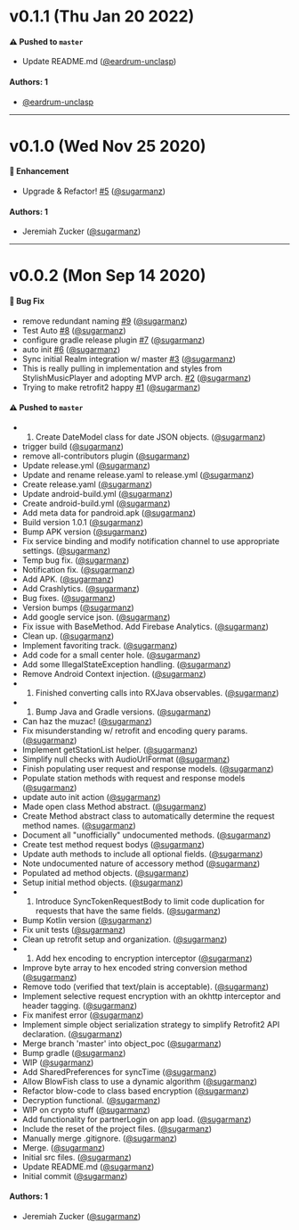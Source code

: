 # v0.1.1 (Thu Jan 20 2022)

#### ⚠️ Pushed to `master`

- Update README.md ([@eardrum-unclasp](https://github.com/eardrum-unclasp))

#### Authors: 1

- [@eardrum-unclasp](https://github.com/eardrum-unclasp)

---

# v0.1.0 (Wed Nov 25 2020)

#### 🚀 Enhancement

- Upgrade & Refactor! [#5](https://github.com/sugarmanz/Pandroid/pull/5) ([@sugarmanz](https://github.com/sugarmanz))

#### Authors: 1

- Jeremiah Zucker ([@sugarmanz](https://github.com/sugarmanz))

---

# v0.0.2 (Mon Sep 14 2020)

#### 🐛 Bug Fix

- remove redundant naming [#9](https://github.com/sugarmanz/Pandroid/pull/9) ([@sugarmanz](https://github.com/sugarmanz))
- Test Auto [#8](https://github.com/sugarmanz/Pandroid/pull/8) ([@sugarmanz](https://github.com/sugarmanz))
- configure gradle release plugin [#7](https://github.com/sugarmanz/Pandroid/pull/7) ([@sugarmanz](https://github.com/sugarmanz))
- auto init [#6](https://github.com/sugarmanz/Pandroid/pull/6) ([@sugarmanz](https://github.com/sugarmanz))
- Sync initial Realm integration w/ master [#3](https://github.com/sugarmanz/Pandroid/pull/3) ([@sugarmanz](https://github.com/sugarmanz))
- This is really pulling in implementation and styles from StylishMusicPlayer and adopting MVP arch. [#2](https://github.com/sugarmanz/Pandroid/pull/2) ([@sugarmanz](https://github.com/sugarmanz))
- Trying to make retrofit2 happy [#1](https://github.com/sugarmanz/Pandroid/pull/1) ([@sugarmanz](https://github.com/sugarmanz))

#### ⚠️ Pushed to `master`

- 1. Create DateModel class for date JSON objects. ([@sugarmanz](https://github.com/sugarmanz))
- trigger build ([@sugarmanz](https://github.com/sugarmanz))
- remove all-contributors plugin ([@sugarmanz](https://github.com/sugarmanz))
- Update release.yml ([@sugarmanz](https://github.com/sugarmanz))
- Update and rename release.yaml to release.yml ([@sugarmanz](https://github.com/sugarmanz))
- Create release.yaml ([@sugarmanz](https://github.com/sugarmanz))
- Update android-build.yml ([@sugarmanz](https://github.com/sugarmanz))
- Create android-build.yml ([@sugarmanz](https://github.com/sugarmanz))
- Add meta data for pandroid.apk ([@sugarmanz](https://github.com/sugarmanz))
- Build version 1.0.1 ([@sugarmanz](https://github.com/sugarmanz))
- Bump APK version ([@sugarmanz](https://github.com/sugarmanz))
- Fix service binding and modify notification channel to use appropriate settings. ([@sugarmanz](https://github.com/sugarmanz))
- Temp bug fix. ([@sugarmanz](https://github.com/sugarmanz))
- Notification fix. ([@sugarmanz](https://github.com/sugarmanz))
- Add APK. ([@sugarmanz](https://github.com/sugarmanz))
- Add Crashlytics. ([@sugarmanz](https://github.com/sugarmanz))
- Bug fixes. ([@sugarmanz](https://github.com/sugarmanz))
- Version bumps ([@sugarmanz](https://github.com/sugarmanz))
- Add google service json. ([@sugarmanz](https://github.com/sugarmanz))
- Fix issue with BaseMethod. Add Firebase Analytics. ([@sugarmanz](https://github.com/sugarmanz))
- Clean up. ([@sugarmanz](https://github.com/sugarmanz))
- Implement favoriting track. ([@sugarmanz](https://github.com/sugarmanz))
- Add code for a small center hole. ([@sugarmanz](https://github.com/sugarmanz))
- Add some IllegalStateException handling. ([@sugarmanz](https://github.com/sugarmanz))
- Remove Android Context injection. ([@sugarmanz](https://github.com/sugarmanz))
- 1. Finished converting calls into RXJava observables. ([@sugarmanz](https://github.com/sugarmanz))
- 1. Bump Java and Gradle versions. ([@sugarmanz](https://github.com/sugarmanz))
- Can haz the muzac! ([@sugarmanz](https://github.com/sugarmanz))
- Fix misunderstanding w/ retrofit and encoding query params. ([@sugarmanz](https://github.com/sugarmanz))
- Implement getStationList helper. ([@sugarmanz](https://github.com/sugarmanz))
- Simplify null checks with AudioUrlFormat ([@sugarmanz](https://github.com/sugarmanz))
- Finish populating user request and response models. ([@sugarmanz](https://github.com/sugarmanz))
- Populate station methods with request and response models ([@sugarmanz](https://github.com/sugarmanz))
- update auto init action ([@sugarmanz](https://github.com/sugarmanz))
- Made open class Method abstract. ([@sugarmanz](https://github.com/sugarmanz))
- Create Method abstract class to automatically determine the request method names. ([@sugarmanz](https://github.com/sugarmanz))
- Document all "unofficially" undocumented methods. ([@sugarmanz](https://github.com/sugarmanz))
- Create test method request bodys ([@sugarmanz](https://github.com/sugarmanz))
- Update auth methods to include all optional fields. ([@sugarmanz](https://github.com/sugarmanz))
- Note undocumented nature of accessory method ([@sugarmanz](https://github.com/sugarmanz))
- Populated ad method objects. ([@sugarmanz](https://github.com/sugarmanz))
- Setup initial method objects. ([@sugarmanz](https://github.com/sugarmanz))
- 1. Introduce SyncTokenRequestBody to limit code duplication for requests that have the same fields. ([@sugarmanz](https://github.com/sugarmanz))
- Bump Kotlin version ([@sugarmanz](https://github.com/sugarmanz))
- Fix unit tests ([@sugarmanz](https://github.com/sugarmanz))
- Clean up retrofit setup and organization. ([@sugarmanz](https://github.com/sugarmanz))
- 1. Add hex encoding to encryption interceptor ([@sugarmanz](https://github.com/sugarmanz))
- Improve byte array to hex encoded string conversion method ([@sugarmanz](https://github.com/sugarmanz))
- Remove todo (verified that text/plain is acceptable). ([@sugarmanz](https://github.com/sugarmanz))
- Implement selective request encryption with an okhttp interceptor and header tagging. ([@sugarmanz](https://github.com/sugarmanz))
- Fix manifest error ([@sugarmanz](https://github.com/sugarmanz))
- Implement simple object serialization strategy to simplify Retrofit2 API declaration. ([@sugarmanz](https://github.com/sugarmanz))
- Merge branch 'master' into object_poc ([@sugarmanz](https://github.com/sugarmanz))
- Bump gradle ([@sugarmanz](https://github.com/sugarmanz))
- WIP ([@sugarmanz](https://github.com/sugarmanz))
- Add SharedPreferences for syncTime ([@sugarmanz](https://github.com/sugarmanz))
- Allow BlowFish class to use a dynamic algorithm ([@sugarmanz](https://github.com/sugarmanz))
- Refactor blow-code to class based encryption ([@sugarmanz](https://github.com/sugarmanz))
- Decryption functional. ([@sugarmanz](https://github.com/sugarmanz))
- WIP on crypto stuff ([@sugarmanz](https://github.com/sugarmanz))
- Add functionality for partnerLogin on app load. ([@sugarmanz](https://github.com/sugarmanz))
- Include the reset of the project files. ([@sugarmanz](https://github.com/sugarmanz))
- Manually merge .gitignore. ([@sugarmanz](https://github.com/sugarmanz))
- Merge. ([@sugarmanz](https://github.com/sugarmanz))
- Initial src files. ([@sugarmanz](https://github.com/sugarmanz))
- Update README.md ([@sugarmanz](https://github.com/sugarmanz))
- Initial commit ([@sugarmanz](https://github.com/sugarmanz))

#### Authors: 1

- Jeremiah Zucker ([@sugarmanz](https://github.com/sugarmanz))
